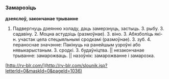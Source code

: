 ### Замарозіць
**дзеяслоў, закончанае трыванне**

1. Падвергнуць дзеянню холаду, даць замерзнуць, застыць. З. рыбу. З. садавіну. 2. Моцна астудзіць (размоўнае). З. віно. 3. Абязболіць які-н. участак цела спецыяльнымі сродкамі (размоўнае). З. зуб. 4. пераноснае значэнне: Пакінуць на ранейшым узроўні або нявыкарыстаным. З. сродкі. З. будаўніцтва. || незакончанае трыванне: замарожваць. || назоўнік: замарожванне і замарозка.

<a rel="author">[http://rv-blr.com/](http://rv-blr.com/slounik.jsp?letterId=0&maskId=0&pageId=1036)</a>
